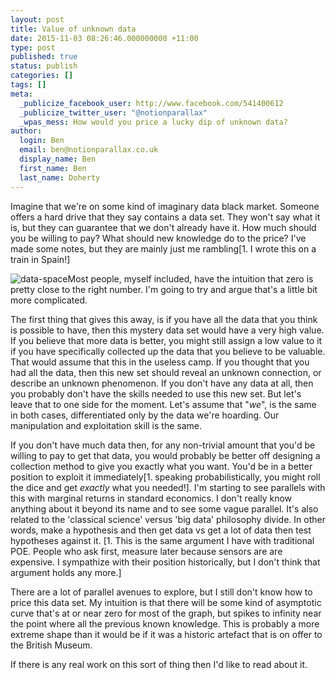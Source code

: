 ```yaml
---
layout: post
title: Value of unknown data
date: 2015-11-03 08:26:46.000000000 +11:00
type: post
published: true
status: publish
categories: []
tags: []
meta:
  _publicize_facebook_user: http://www.facebook.com/541400612
  _publicize_twitter_user: "@notionparallax"
  _wpas_mess: How would you price a lucky dip of unknown data?
author:
  login: Ben
  email: ben@notionparallax.co.uk
  display_name: Ben
  first_name: Ben
  last_name: Doherty
---
```

<p>Imagine that we're on some kind of imaginary data black market. Someone offers a hard drive that they say contains a data set. They won't say what it is, but they can guarantee that we don't already have it. How much should you be willing to pay? What should new knowledge do to the price? I've made some notes, but they are mainly just me rambling[1. I wrote this on a train in Spain!]<!--more--></p>
<p><img class="alignright size-full wp-image-2289" src="{{ site.baseurl }}/assets/data-space.png" alt="data-space" />Most people, myself included, have the intuition that zero is pretty close to the right number. I'm going to try and argue that's a little bit more complicated.</p>
<p>The first thing that gives this away, is if you have all the data that you think is possible to have, then this mystery data set would have a very high value. If you believe that more data is better, you might still assign a low value to it if you have specifically collected up the data that you believe to be valuable. That would assume that this in the useless camp. If you thought that you had all the data, then this new set should reveal an unknown connection, or describe an unknown phenomenon. If you don't have any data at all, then you probably don't have the skills needed to use this new set. But let's leave that to one side for the moment. Let's assume that "<em>we</em>", is the same in both cases, differentiated only by the data we're hoarding. Our manipulation and exploitation skill is the same.</p>
<p>If you don't have much data then, for any non-trivial amount that you'd be willing to pay to get that data, you would probably be better off designing a collection method to give you exactly what you want. You'd be in a better position to exploit it immediately[1. speaking probabilistically, you might roll the dice and get <em>exactly </em>what you needed!]. I'm starting to see parallels with this with marginal returns in standard economics. I don't really know anything about it beyond its name and to see some vague parallel. It's also related to the 'classical science' versus 'big data' philosophy divide. In other words, make a hypothesis and then get data vs get a lot of data then test hypotheses against it. [1. This is the same argument I have with traditional POE. People who ask first, measure later because sensors are are expensive. I sympathize with their position historically, but I don't think that argument holds any more.]</p>
<p>There are a lot of parallel avenues to explore, but I still don't know how to price this data set. My intuition is that there will be some kind of asymptotic curve that's at or near zero for most of the graph, but spikes to infinity near the point where all the previous known knowledge. This is probably a more extreme shape than it would be if it was a historic artefact that is on offer to the British Museum.</p>
<p>If there is any real work on this sort of thing then I'd like to read about it.</p>

